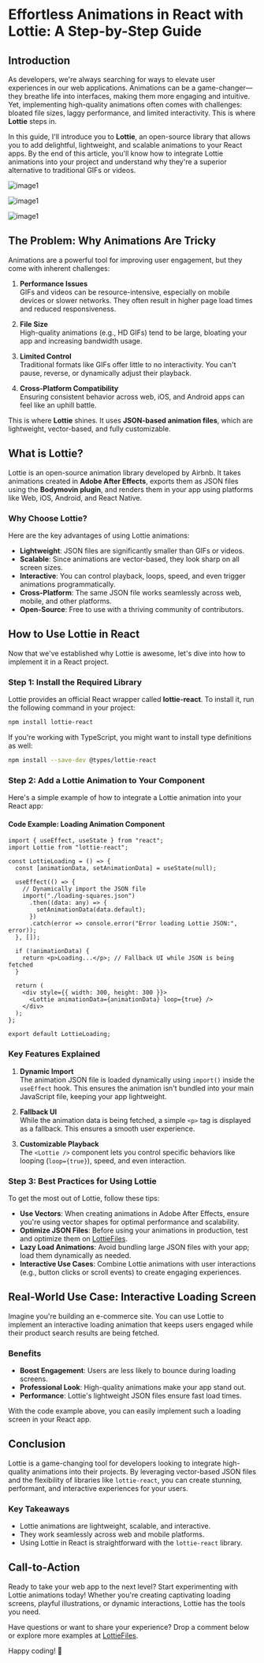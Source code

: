 # Effortless Animations in React with Lottie: A Step-by-Step Guide

## Introduction

As developers, we're always searching for ways to elevate user experiences in our web applications. Animations can be a game-changer—they breathe life into interfaces, making them more engaging and intuitive. Yet, implementing high-quality animations often comes with challenges: bloated file sizes, laggy performance, and limited interactivity. This is where **Lottie** steps in.

In this guide, I'll introduce you to **Lottie**, an open-source library that allows you to add delightful, lightweight, and scalable animations to your React apps. By the end of this article, you'll know how to integrate Lottie animations into your project and understand why they're a superior alternative to traditional GIFs or videos.

![image1](assets/image1.png)

![image1](assets/image2.png)

![image1](assets/image3.png)

## The Problem: Why Animations Are Tricky

Animations are a powerful tool for improving user engagement, but they come with inherent challenges:

1. **Performance Issues**  
   GIFs and videos can be resource-intensive, especially on mobile devices or slower networks. They often result in higher page load times and reduced responsiveness.

2. **File Size**  
   High-quality animations (e.g., HD GIFs) tend to be large, bloating your app and increasing bandwidth usage.

3. **Limited Control**  
   Traditional formats like GIFs offer little to no interactivity. You can't pause, reverse, or dynamically adjust their playback.

4. **Cross-Platform Compatibility**  
   Ensuring consistent behavior across web, iOS, and Android apps can feel like an uphill battle.

This is where **Lottie** shines. It uses **JSON-based animation files**, which are lightweight, vector-based, and fully customizable.

## What is Lottie?

Lottie is an open-source animation library developed by Airbnb. It takes animations created in **Adobe After Effects**, exports them as JSON files using the **Bodymovin plugin**, and renders them in your app using platforms like Web, iOS, Android, and React Native.

### Why Choose Lottie?

Here are the key advantages of using Lottie animations:

- **Lightweight**: JSON files are significantly smaller than GIFs or videos.
- **Scalable**: Since animations are vector-based, they look sharp on all screen sizes.
- **Interactive**: You can control playback, loops, speed, and even trigger animations programmatically.
- **Cross-Platform**: The same JSON file works seamlessly across web, mobile, and other platforms.
- **Open-Source**: Free to use with a thriving community of contributors.

## How to Use Lottie in React

Now that we've established why Lottie is awesome, let's dive into how to implement it in a React project.

### Step 1: Install the Required Library

Lottie provides an official React wrapper called **lottie-react**. To install it, run the following command in your project:

```bash
npm install lottie-react
```

If you're working with TypeScript, you might want to install type definitions as well:

```bash
npm install --save-dev @types/lottie-react
```

### Step 2: Add a Lottie Animation to Your Component

Here's a simple example of how to integrate a Lottie animation into your React app:

#### Code Example: Loading Animation Component

```tsx
import { useEffect, useState } from "react";
import Lottie from "lottie-react";

const LottieLoading = () => {
  const [animationData, setAnimationData] = useState(null);

  useEffect(() => {
    // Dynamically import the JSON file
    import("./loading-squares.json")
      .then((data: any) => {
        setAnimationData(data.default);
      })
      .catch(error => console.error("Error loading Lottie JSON:", error));
  }, []);

  if (!animationData) {
    return <p>Loading...</p>; // Fallback UI while JSON is being fetched
  }

  return (
    <div style={{ width: 300, height: 300 }}>
      <Lottie animationData={animationData} loop={true} />
    </div>
  );
};

export default LottieLoading;
```

### Key Features Explained

1. **Dynamic Import**  
   The animation JSON file is loaded dynamically using `import()` inside the `useEffect` hook. This ensures the animation isn't bundled into your main JavaScript file, keeping your app lightweight.

2. **Fallback UI**  
   While the animation data is being fetched, a simple `<p>` tag is displayed as a fallback. This ensures a smooth user experience.

3. **Customizable Playback**  
   The `<Lottie />` component lets you control specific behaviors like looping (`loop={true}`), speed, and even interaction.

### Step 3: Best Practices for Using Lottie

To get the most out of Lottie, follow these tips:

- **Use Vectors**: When creating animations in Adobe After Effects, ensure you're using vector shapes for optimal performance and scalability.
- **Optimize JSON Files**: Before using your animations in production, test and optimize them on [LottieFiles](https://lottiefiles.com/preview).
- **Lazy Load Animations**: Avoid bundling large JSON files with your app; load them dynamically as needed.
- **Interactive Use Cases**: Combine Lottie animations with user interactions (e.g., button clicks or scroll events) to create engaging experiences.

## Real-World Use Case: Interactive Loading Screen

Imagine you're building an e-commerce site. You can use Lottie to implement an interactive loading animation that keeps users engaged while their product search results are being fetched.

### Benefits

- **Boost Engagement**: Users are less likely to bounce during loading screens.
- **Professional Look**: High-quality animations make your app stand out.
- **Performance**: Lottie's lightweight JSON files ensure fast load times.

With the code example above, you can easily implement such a loading screen in your React app.

## Conclusion

Lottie is a game-changing tool for developers looking to integrate high-quality animations into their projects. By leveraging vector-based JSON files and the flexibility of libraries like `lottie-react`, you can create stunning, performant, and interactive experiences for your users.

### Key Takeaways

- Lottie animations are lightweight, scalable, and interactive.
- They work seamlessly across web and mobile platforms.
- Using Lottie in React is straightforward with the `lottie-react` library.

## Call-to-Action

Ready to take your web app to the next level? Start experimenting with Lottie animations today! Whether you're creating captivating loading screens, playful illustrations, or dynamic interactions, Lottie has the tools you need.

Have questions or want to share your experience? Drop a comment below or explore more examples at [LottieFiles](https://lottiefiles.com/).

Happy coding! 🚀
